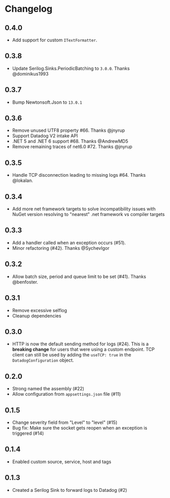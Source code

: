 # Changelog

## 0.4.0
* Add support for custom `ITextFormatter`.

## 0.3.8
* Update Serilog.Sinks.PeriodicBatching to `3.0.0`. Thanks @dominikus1993 
  
## 0.3.7
* Bump Newtonsoft.Json to `13.0.1`

## 0.3.6

* Remove unused UTF8 property #66. Thanks @jnyrup  
* Support Datadog V2 intake API 
* .NET 5 and .NET 6 support #68. Thanks @AndrewMD5  
* Remove remaining traces of net6.0 #72. Thanks @jnyrup 

## 0.3.5

* Handle TCP disconnection leading to missing logs #64. Thanks @lokalan.

## 0.3.4

* Add more net framework targets to solve incompatibility issues with NuGet version resolving to "nearest" .net framework vs compiler targets

## 0.3.3

* Add a handler called when an exception occurs (#51).
* Minor refactoring (#42). Thanks @SychevIgor

## 0.3.2

* Allow batch size, period and queue limit to be set (#41). Thanks @benfoster.

## 0.3.1

* Remove excessive selflog
* Cleanup dependencies

## 0.3.0

* HTTP is now the default sending method for logs (#24). This is a **breaking change** for
users that were using a custom endpoint. TCP client can still be used by adding the `useTCP: true`
in the `DatadogConfiguration` object.

## 0.2.0

* Strong named the assembly (#22)
* Allow configuration from `appsettings.json` file (#11)

## 0.1.5

* Change severity field from "Level" to "level" (#15)
* Bug fix: Make sure the socket gets reopen when an exception is triggered (#14)

## 0.1.4

* Enabled custom source, service, host and tags

## 0.1.3

* Created a Serilog Sink to forward logs to Datadog (#2)

